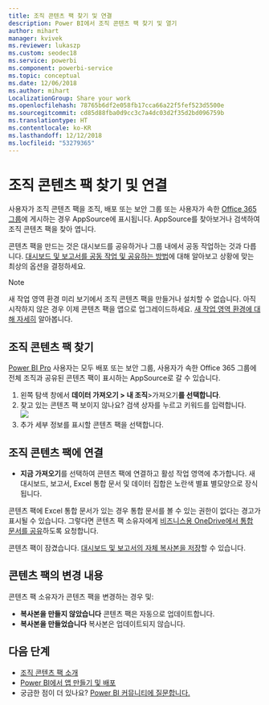```yaml
---
title: 조직 콘텐츠 팩 찾기 및 연결
description: Power BI에서 조직 콘텐츠 팩 찾기 및 열기
author: mihart
manager: kvivek
ms.reviewer: lukaszp
ms.custom: seodec18
ms.service: powerbi
ms.component: powerbi-service
ms.topic: conceptual
ms.date: 12/06/2018
ms.author: mihart
LocalizationGroup: Share your work
ms.openlocfilehash: 78765b6df2e058fb17cca66a22f5fef523d5500e
ms.sourcegitcommit: cd85d88fba0d9cc3c7a4dc03d2f35d2bd096759b
ms.translationtype: HT
ms.contentlocale: ko-KR
ms.lasthandoff: 12/12/2018
ms.locfileid: "53279365"
---
```

# <a name="find-and-connect-to-an-organizational-content-pack"></a>조직 콘텐츠 팩 찾기 및 연결

사용자가 조직 콘텐츠 팩을 조직, 배포 또는 보안 그룹 또는 사용자가 속한 [Office 365 그룹](https://support.office.com/article/Create-a-group-in-Office-365-7124dc4c-1de9-40d4-b096-e8add19209e9)에 게시하는 경우 AppSource에 표시됩니다.  AppSource를 찾아보거나 검색하여 조직 콘텐츠 팩을 찾아 엽니다.

콘텐츠 팩을 만드는 것은 대시보드를 공유하거나 그룹 내에서 공동 작업하는 것과 다릅니다. [대시보드 및 보고서를 공동 작업 및 공유하는 방법](../service-how-to-collaborate-distribute-dashboards-reports.md)에 대해 알아보고 상황에 맞는 최상의 옵션을 결정하세요.

> [!NOTE]
> 새 작업 영역 환경 미리 보기에서 조직 콘텐츠 팩을 만들거나 설치할 수 없습니다. 아직 시작하지 않은 경우 이제 콘텐츠 팩을 앱으로 업그레이드하세요. [새 작업 영역 환경에 대해 자세히](../service-create-the-new-workspaces.md) 알아봅니다.
> 

## <a name="find-an-organizational-content-pack"></a>조직 콘텐츠 팩 찾기
[Power BI Pro](https://powerbi.microsoft.com/pricing) 사용자는 모두 배포 또는 보안 그룹, 사용자가 속한 Office 365 그룹에 전체 조직과 공유된 콘텐츠 팩이 표시하는 AppSource로 갈 수 있습니다.  

1. 왼쪽 탐색 창에서 **데이터 가져오기 \> 내 조직**\>가져오기**를 선택합니다**.
2. 찾고 있는 콘텐츠 팩 보이지 않나요? 검색 상자를 누르고 키워드를 입력합니다.  
    ![](media/end-user-content-pack/cp_searchbox.png)
3. 추가 세부 정보를 표시할 콘텐츠 팩을 선택합니다.

## <a name="connect-to-an-organizational-content-pack"></a>조직 콘텐츠 팩에 연결
* **지금 가져오기**를 선택하여 콘텐츠 팩에 연결하고 활성 작업 영역에 추가합니다. 새 대시보드, 보고서, Excel 통합 문서 및 데이터 집합은 노란색 별표 별모양으로 장식됩니다.

콘텐츠 팩에 Excel 통합 문서가 있는 경우 통합 문서를 볼 수 있는 권한이 없다는 경고가 표시될 수 있습니다. 그렇다면 콘텐츠 팩 소유자에게 [비즈니스용 OneDrive에서 통합 문서를 공유](https://support.office.com/article/Share-documents-or-folders-in-Office-365-1fe37332-0f9a-4719-970e-d2578da4941c)하도록 요청합니다. 

콘텐츠 팩이 잠겼습니다. [대시보드 및 보고서의 자체 복사본을 저장](../service-organizational-content-pack-copy-refresh-access.md)할 수 있습니다. 

## <a name="changes-to-the-content-pack"></a>콘텐츠 팩의 변경 내용
콘텐츠 팩 소유자가 콘텐츠 팩을 변경하는 경우 및: 

* **복사본을 만들지 않았습니다** 콘텐츠 팩은 자동으로 업데이트합니다.
* **복사본을 만들었습니다** 복사본은 업데이트되지 않습니다. 

## <a name="next-steps"></a>다음 단계
* [조직 콘텐츠 팩 소개](../service-organizational-content-pack-introduction.md)  
* [Power BI에서 앱 만들기 및 배포](../service-create-distribute-apps.md)
* 궁금한 점이 더 있나요? [Power BI 커뮤니티에 질문합니다.](http://community.powerbi.com/)

